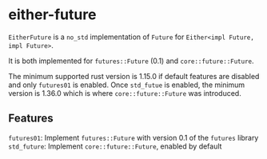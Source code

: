 either-future
=============

`EitherFuture` is a	`no_std` implementation of `Future` for `Either<impl Future, impl Future>`.

It is both implemented for `futures::Future` (0.1) and `core::future::Future`.

The minimum supported rust version is 1.15.0 if default features are disabled and only `futures01` is enabled.
Once `std_futue` is enabled, the minimum version is 1.36.0 which is where `core::future::Future` was introduced.

## Features
`futures01`: Implement `futures::Future` with version 0.1 of the `futures` library
`std_future`: Implement `core::future::Future`, enabled by default
